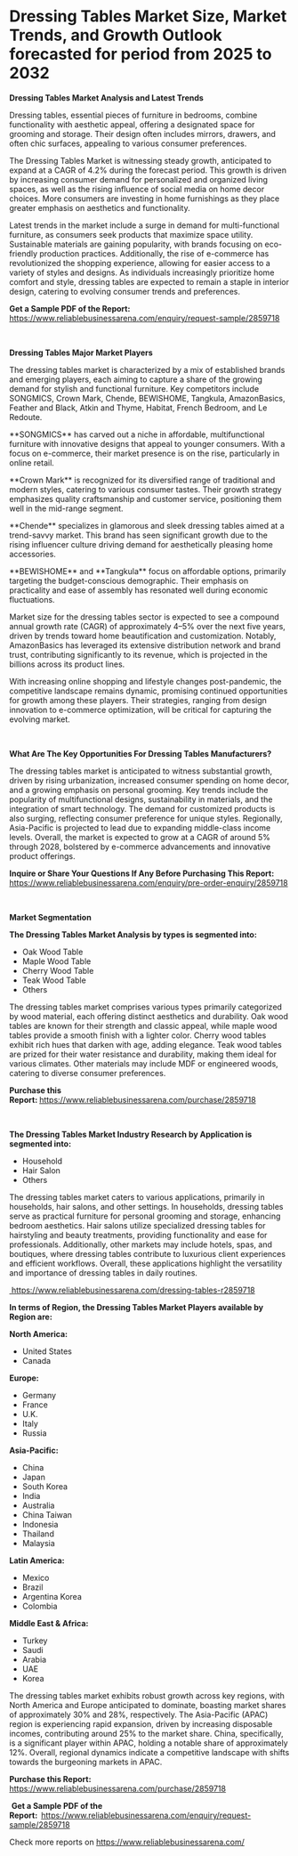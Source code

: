 <p><h1>Dressing Tables Market Size, Market Trends, and Growth Outlook forecasted for period from 2025 to 2032</h1></p><p><strong>Dressing Tables Market Analysis and Latest Trends</strong></p>
<p><p>Dressing tables, essential pieces of furniture in bedrooms, combine functionality with aesthetic appeal, offering a designated space for grooming and storage. Their design often includes mirrors, drawers, and often chic surfaces, appealing to various consumer preferences.</p><p>The Dressing Tables Market is witnessing steady growth, anticipated to expand at a CAGR of 4.2% during the forecast period. This growth is driven by increasing consumer demand for personalized and organized living spaces, as well as the rising influence of social media on home decor choices. More consumers are investing in home furnishings as they place greater emphasis on aesthetics and functionality.</p><p>Latest trends in the market include a surge in demand for multi-functional furniture, as consumers seek products that maximize space utility. Sustainable materials are gaining popularity, with brands focusing on eco-friendly production practices. Additionally, the rise of e-commerce has revolutionized the shopping experience, allowing for easier access to a variety of styles and designs. As individuals increasingly prioritize home comfort and style, dressing tables are expected to remain a staple in interior design, catering to evolving consumer trends and preferences.</p></p>
<p><strong>Get a Sample PDF of the Report:&nbsp;</strong> <a href="https://www.reliablebusinessarena.com/enquiry/request-sample/2859718?utm_campaign=3115&utm_medium=2&utm_source=Github&utm_content=ia&utm_term=12032025&utm_id=dressing-tables">https://www.reliablebusinessarena.com/enquiry/request-sample/2859718</a></p>
<p>&nbsp;</p>
<p><strong>Dressing Tables Major Market Players</strong></p>
<p><p>The dressing tables market is characterized by a mix of established brands and emerging players, each aiming to capture a share of the growing demand for stylish and functional furniture. Key competitors include SONGMICS, Crown Mark, Chende, BEWISHOME, Tangkula, AmazonBasics, Feather and Black, Atkin and Thyme, Habitat, French Bedroom, and Le Redoute.</p><p>**SONGMICS** has carved out a niche in affordable, multifunctional furniture with innovative designs that appeal to younger consumers. With a focus on e-commerce, their market presence is on the rise, particularly in online retail.</p><p>**Crown Mark** is recognized for its diversified range of traditional and modern styles, catering to various consumer tastes. Their growth strategy emphasizes quality craftsmanship and customer service, positioning them well in the mid-range segment.</p><p>**Chende** specializes in glamorous and sleek dressing tables aimed at a trend-savvy market. This brand has seen significant growth due to the rising influencer culture driving demand for aesthetically pleasing home accessories.</p><p>**BEWISHOME** and **Tangkula** focus on affordable options, primarily targeting the budget-conscious demographic. Their emphasis on practicality and ease of assembly has resonated well during economic fluctuations.</p><p>Market size for the dressing tables sector is expected to see a compound annual growth rate (CAGR) of approximately 4–5% over the next five years, driven by trends toward home beautification and customization. Notably, AmazonBasics has leveraged its extensive distribution network and brand trust, contributing significantly to its revenue, which is projected in the billions across its product lines.</p><p>With increasing online shopping and lifestyle changes post-pandemic, the competitive landscape remains dynamic, promising continued opportunities for growth among these players. Their strategies, ranging from design innovation to e-commerce optimization, will be critical for capturing the evolving market.</p></p>
<p>&nbsp;</p>
<p><strong>What Are The Key Opportunities For Dressing Tables Manufacturers?</strong></p>
<p><p>The dressing tables market is anticipated to witness substantial growth, driven by rising urbanization, increased consumer spending on home decor, and a growing emphasis on personal grooming. Key trends include the popularity of multifunctional designs, sustainability in materials, and the integration of smart technology. The demand for customized products is also surging, reflecting consumer preference for unique styles. Regionally, Asia-Pacific is projected to lead due to expanding middle-class income levels. Overall, the market is expected to grow at a CAGR of around 5% through 2028, bolstered by e-commerce advancements and innovative product offerings.</p></p>
<p><strong>Inquire or Share Your Questions If Any Before Purchasing This Report:</strong> <a href="https://www.reliablebusinessarena.com/enquiry/pre-order-enquiry/2859718?utm_campaign=3115&utm_medium=2&utm_source=Github&utm_content=ia&utm_term=12032025&utm_id=dressing-tables">https://www.reliablebusinessarena.com/enquiry/pre-order-enquiry/2859718</a></p>
<p>&nbsp;</p>
<p><strong>Market Segmentation</strong></p>
<p><strong>The Dressing Tables Market Analysis by types is segmented into:</strong></p>
<p><ul><li>Oak Wood Table</li><li>Maple Wood Table</li><li>Cherry Wood Table</li><li>Teak Wood Table</li><li>Others</li></ul></p>
<p><p>The dressing tables market comprises various types primarily categorized by wood material, each offering distinct aesthetics and durability. Oak wood tables are known for their strength and classic appeal, while maple wood tables provide a smooth finish with a lighter color. Cherry wood tables exhibit rich hues that darken with age, adding elegance. Teak wood tables are prized for their water resistance and durability, making them ideal for various climates. Other materials may include MDF or engineered woods, catering to diverse consumer preferences.</p></p>
<p><strong>Purchase this Report:&nbsp;</strong><a href="https://www.reliablebusinessarena.com/purchase/2859718?utm_campaign=3115&utm_medium=2&utm_source=Github&utm_content=ia&utm_term=12032025&utm_id=dressing-tables">https://www.reliablebusinessarena.com/purchase/2859718</a></p>
<p>&nbsp;</p>
<p><strong>The Dressing Tables Market Industry Research by Application is segmented into:</strong></p>
<p><ul><li>Household</li><li>Hair Salon</li><li>Others</li></ul></p>
<p><p>The dressing tables market caters to various applications, primarily in households, hair salons, and other settings. In households, dressing tables serve as practical furniture for personal grooming and storage, enhancing bedroom aesthetics. Hair salons utilize specialized dressing tables for hairstyling and beauty treatments, providing functionality and ease for professionals. Additionally, other markets may include hotels, spas, and boutiques, where dressing tables contribute to luxurious client experiences and efficient workflows. Overall, these applications highlight the versatility and importance of dressing tables in daily routines.</p></p>
<p><a href="https://www.reliablebusinessarena.com/dressing-tables-r2859718?utm_campaign=3115&utm_medium=2&utm_source=Github&utm_content=ia&utm_term=12032025&utm_id=dressing-tables">&nbsp;https://www.reliablebusinessarena.com/dressing-tables-r2859718</a></p>
<p><strong>In terms of Region, the Dressing Tables Market Players available by Region are:</strong></p>
<p>
    <p> <strong> North America: </strong>
        <ul>
            <li>United States</li>
            <li>Canada</li>
        </ul>
        </p> 
    <p> <strong> Europe: </strong>
        <ul>
            <li>Germany</li>
            <li>France</li>
            <li>U.K.</li>
            <li>Italy</li>
            <li>Russia</li>
        </ul>
        </p> 
    <p> <strong> Asia-Pacific: </strong>
        <ul>
            <li>China</li>
            <li>Japan</li>
            <li>South Korea</li>
            <li>India</li>
            <li>Australia</li>
            <li>China Taiwan</li>
            <li>Indonesia</li>
            <li>Thailand</li>
            <li>Malaysia</li>
        </ul>
        </p> 
    <p> <strong> Latin America: </strong>
        <ul>
            <li>Mexico</li>
            <li>Brazil</li>
            <li>Argentina Korea</li>
            <li>Colombia</li>
        </ul>
        </p> 
    <p> <strong> Middle East & Africa: </strong>
        <ul>
            <li>Turkey</li>
            <li>Saudi</li>
            <li>Arabia</li>
            <li>UAE</li>
            <li>Korea</li>
        </ul>
    </p>
    </p>
<p><p>The dressing tables market exhibits robust growth across key regions, with North America and Europe anticipated to dominate, boasting market shares of approximately 30% and 28%, respectively. The Asia-Pacific (APAC) region is experiencing rapid expansion, driven by increasing disposable incomes, contributing around 25% to the market share. China, specifically, is a significant player within APAC, holding a notable share of approximately 12%. Overall, regional dynamics indicate a competitive landscape with shifts towards the burgeoning markets in APAC.</p></p>
<p><strong>Purchase this Report: </strong><a href="https://www.reliablebusinessarena.com/purchase/2859718?utm_campaign=3115&utm_medium=2&utm_source=Github&utm_content=ia&utm_term=12032025&utm_id=dressing-tables">https://www.reliablebusinessarena.com/purchase/2859718</a></p>
<p>&nbsp;<strong>Get a Sample PDF of the Report:&nbsp;&nbsp;</strong><a href="https://www.reliablebusinessarena.com/enquiry/request-sample/2859718?utm_campaign=3115&utm_medium=2&utm_source=Github&utm_content=ia&utm_term=12032025&utm_id=dressing-tables">https://www.reliablebusinessarena.com/enquiry/request-sample/2859718</a></p>
<p><strong></strong></p>
<p>Check more reports on <a href="https://www.reliablebusinessarena.com/?utm_campaign=3115&utm_medium=2&utm_source=Github&utm_content=ia&utm_term=12032025&utm_id=dressing-tables">https://www.reliablebusinessarena.com/</a></p>